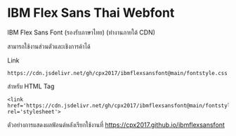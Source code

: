 # IBM Flex Sans Thai Webfont
IBM Flex Sans Font (รองรับภาษาไทย) (ทำงานภายใต้  CDN)

สามารถใช้งานส่วนตัวและเชิงการค้าได้

Link 
```
https://cdn.jsdelivr.net/gh/cpx2017/ibmflexsansfont@main/fontstyle.css
```

สำหรับ HTML Tag 
```
<link href='https://cdn.jsdelivr.net/gh/cpx2017/ibmflexsansfont@main/fontstyle.css' rel='stylesheet'>
```

ตัวอย่างการแสดงผลฟ้อนต์หลังเรียกใช้งานที่ https://cpx2017.github.io/ibmflexsansfont
